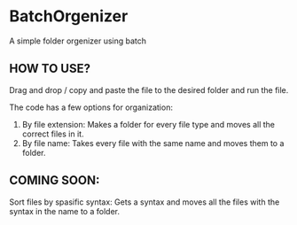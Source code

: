 # BatchOrgenizer
A simple folder orgenizer using batch

## HOW TO USE?
Drag and drop / copy and paste the file to the desired folder and run the file.

The code has a few options for organization:
1. By file extension: Makes a folder for every file type and moves all the correct files in it.
2. By file name: Takes every file with the same name and moves them to a folder.

## COMING SOON:
Sort files by spasific syntax: Gets a syntax and moves all the files with the syntax in the name to a folder.
